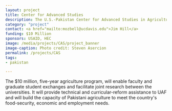```yaml
---
layout: project
title: Center for Advanced Studies
description: The U.S.-Pakistan Center for Advanced Studies in Agriculture and Food Security (USPCAS-AFS) links the University of California, Davis (UC Davis), the leading agricultural and veterinary research university in the world with the University of Agriculture, Faisalabad (UAF), Pakistan's top agricultural university.
category: "project"
contact: <a href="mailto:mozbell@ucdavis.edu">Jim Hill</a>
funding: $10 Million
sponsors: USAID, HEC
image: /media/projects/CAS/project_banner
image-caption: Photo credit: Steven Asercion
permalink: /projects/CAS
tags:
- pakistan

---
```

The $10 million, five-year agriculture program, will enable faculty and graduate student exchanges and facilitate joint research between the universities. It will provide technical and curricular-reform assistance to UAF and will build the capacity of Pakistani agriculture to meet the country's food-security, economic and employment needs.
